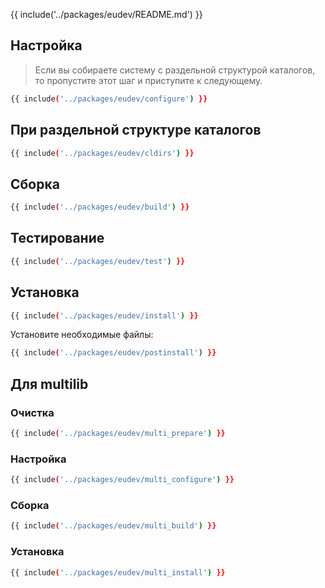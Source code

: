 {{ include('../packages/eudev/README.md') }}

## Настройка

> Если вы собираете систему с раздельной структурой каталогов, то пропустите этот шаг и приступите к следующему.

```bash 
{{ include('../packages/eudev/configure') }}
```

## При раздельной структуре каталогов

```bash 
{{ include('../packages/eudev/cldirs') }}
```

## Сборка

```bash 
{{ include('../packages/eudev/build') }}
```

## Тестирование

```bash 
{{ include('../packages/eudev/test') }}
```

## Установка

```bash 
{{ include('../packages/eudev/install') }}
```

Установите необходимые файлы:

```bash 
{{ include('../packages/eudev/postinstall') }}
```

## Для multilib

### Очистка

```bash 
{{ include('../packages/eudev/multi_prepare') }}
```

### Настройка

```bash 
{{ include('../packages/eudev/multi_configure') }}
```

### Сборка

```bash 
{{ include('../packages/eudev/multi_build') }}
```

### Установка

```bash 
{{ include('../packages/eudev/multi_install') }}
```

<script>
		new Vue({
		el: '#main',
		data: { package: {}, patch: {} },
		mounted: function () {
				this.getPatch();
		},
		methods: {
			getPatch: function() {
					getPackage('udev')
					.then(response => this.patch = response);
			},
		}
  })
</script>
